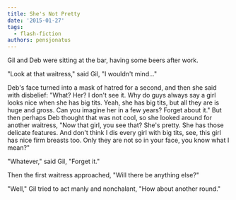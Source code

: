 ```yaml
---
title: She's Not Pretty
date: '2015-01-27'
tags:
  - flash-fiction
authors: pensjonatus
---
```


Gil and Deb were sitting at the bar, having some beers after work.

<!-- truncate -->

"Look at that waitress," said Gil, "I wouldn't mind..."

Deb's face turned into a mask of hatred for a second, and then she said with
disbelief: "What? Her? I don't see it. Why do guys always say a girl looks nice
when she has big tits. Yeah, she has big tits, but all they are is huge and
gross. Can you imagine her in a few years? Forget about it." But then perhaps
Deb thought that was not cool, so she looked around for another waitress, "Now
that girl, you see that? She's pretty. She has those delicate features. And
don't think I dis every girl with big tits, see, this girl has nice firm breasts
too. Only they are not so in your face, you know what I mean?"

"Whatever," said Gil, "Forget it."

Then the first waitress approached, "Will there be anything else?"

"Well," Gil tried to act manly and nonchalant, "How about another round."
